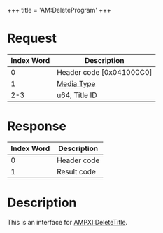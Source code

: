 +++
title = 'AM:DeleteProgram'
+++

# Request

| Index Word | Description                                            |
|------------|--------------------------------------------------------|
| 0          | Header code \[0x041000C0\]                             |
| 1          | [Media Type](Filesystem_services#mediatype "wikilink") |
| 2-3        | u64, Title ID                                          |

# Response

| Index Word | Description |
|------------|-------------|
| 0          | Header code |
| 1          | Result code |

# Description

This is an interface for
[AMPXI:DeleteTitle](AMPXI:DeleteTitle "wikilink").
